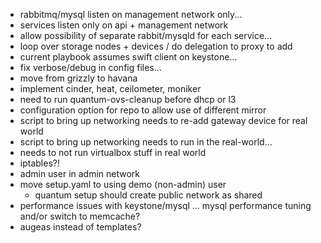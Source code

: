 * rabbitmq/mysql listen on management network only...
* services listen only on api + management network
* allow possibility of separate rabbit/mysqld for each service...
* loop over storage nodes + devices / do delegation to proxy to add
* current playbook assumes swift client on keystone...
* fix verbose/debug in config files...
* move from grizzly to havana
* implement cinder, heat, ceilometer, moniker
* need to run quantum-ovs-cleanup before dhcp or l3
* configuration option for repo to allow use of different mirror
* script to bring up networking needs to re-add gateway device for real world
* script to bring up networking needs to run in the real-world...
* needs to not run virtualbox stuff in real world
* iptables?!
* admin user in admin network
* move setup.yaml to using demo (non-admin) user
    - quantum setup should create public network as shared
* performance issues with keystone/mysql ... mysql performance tuning and/or 
  switch to memcache?
* augeas instead of templates?
